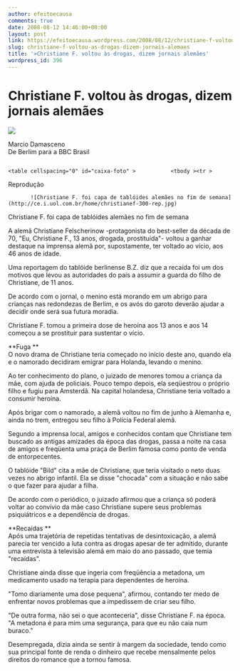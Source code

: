 ```yaml
---
author: efeitoecausa
comments: true
date: 2008-08-12 14:46:00+00:00
layout: post
link: https://efeitoecausa.wordpress.com/2008/08/12/christiane-f-voltou-as-drogas-dizem-jornais-alemaes/
slug: christiane-f-voltou-as-drogas-dizem-jornais-alemaes
title: '>Christiane F. voltou às drogas, dizem jornais alemães'
wordpress_id: 396
---
```


>

# Christiane F. voltou às drogas, dizem jornais alemães

        

[![](http://n.i.uol.com.br/ultnot/home/bbc.gif)](http://noticias.uol.com.br/ultnot/bbc/)

        

Marcio Damasceno  
De Berlim para a BBC Brasil 

                                                                                              <table cellspacing="0" id="caixa-foto" >           <tbody ><tr >
<td >                        

Reprodução

           ![Christiane F. foi capa de tablóides alemães no fim de semana](http://ce.i.uol.com.br/home/christianef-300-rep.jpg)            

            

Christiane F. foi capa de tablóides alemães no fim de semana

                                     

          
</td></tr></tbody></table> A alemã Christiane Felscherinow -protagonista do best-seller da década de 70, "Eu, Christiane F., 13 anos, drogada, prostituída"- voltou a ganhar destaque na imprensa alemã por, supostamente, ter voltado ao vício, aos 46 anos de idade.  
  
Uma reportagem do tablóide berlinense B.Z. diz que a recaída foi um dos motivos que levou as autoridades do país a assumir a guarda do filho de Christiane, de 11 anos.  
  
De acordo com o jornal, o menino está morando em um abrigo para crianças nas redondezas de Berlim, e os avós do garoto deverão ajudar a decidir onde será sua futura moradia.  
  
Christiane F. tomou a primeira dose de heroína aos 13 anos e aos 14 começou a se prostituir para sustentar o vício.  
  
**Fuga **  
O novo drama de Christiane teria começado no início deste ano, quando ela e o namorado decidiram emigrar para Holanda, levando o menino.  
  
Ao ter conhecimento do plano, o juizado de menores tomou a criança da mãe, com ajuda de policiais. Pouco tempo depois, ela seqüestrou o próprio filho e fugiu para Amsterdã. Na capital holandesa, Christiane teria voltado a consumir heroína.  
  
Após brigar com o namorado, a alemã voltou no fim de junho à Alemanha e, ainda no trem, entregou seu filho à Polícia Federal alemã.  
  
Segundo a imprensa local, amigos e conhecidos contam que Christiane tem buscado as antigas amizades da época das drogas, passa a noite na casa de amigos e freqüenta uma praça de Berlim famosa como ponto de venda de entorpecentes.  
  
O tablóide "Bild" cita a mãe de Christiane, que teria visitado o neto duas vezes no abrigo infantil. Ela se disse "chocada" com a situação e não sabe o que fazer para ajudar a filha.  
  
De acordo com o periódico, o juizado afirmou que a criança só poderá voltar ao convívio da mãe caso Christiane supere seus problemas psiquiátricos e a dependência de drogas.  
  
**Recaídas **  
Após uma trajetória de repetidas tentativas de desintoxicação, a alemã parecia ter vencido a luta contra as drogas apesar de ter admitido, durante uma entrevista à televisão alemã em maio do ano passado, que temia "recaídas".  
  
Christiane ainda disse que ingeria com freqüência a metadona, um medicamento usado na terapia para dependentes de heroína.  
  
"Tomo diariamente uma dose pequena", afirmou, contando ter medo de enfrentar novos problemas que a impedissem de criar seu filho.  
  
"De outra forma, não sei o que aconteceria", disse Christiane F. na época. "A metadona é para mim uma segurança, para que eu não caia num buraco."  
  
Desempregada, dizia ainda se sentir à margem da sociedade, tendo como sua principal fonte de renda o dinheiro que recebe mensalmente pelos direitos do romance que a tornou famosa.
